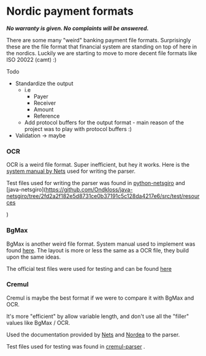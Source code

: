 # Nordic payment formats
***No warranty is given. No complaints will be answered.***

There are some many "weird" banking payment file formats. Surprisingly these are the file format that financial system are standing on top of here in the nordics. Luckily we are starting to move to more decent file formats like ISO 20022 (camt) :)

Todo 
- Standardize the output
  - i.e
    - Payer
    - Receiver
    - Amount
    - Reference
  - Add protocol buffers for the output format - main reason of the project was to play with protocol buffers :) 
- Validation -> maybe 

### OCR 
OCR is a weird file format. Super inefficient, but hey it works. Here is the [system manual by Nets](https://www.nets.eu/no-nb/PublishingImages/Lists/Accordion%20%20OCR%20giro/AllItems/OCR%20giro%20-%20System%20manual.pdf) used for writing the parser. 

Test files used for writing the parser was found in [python-netsgiro](https://github.com/otovo/python-netsgiro/tree/master/tests/data) and [java-netsgiro](https://github.com/Ondkloss/java-netsgiro/tree/2fd2a2f182e5d8731ce0b37191c5c128da4217e6/src/test/resources

)

### BgMax
BgMax is another weird file format. System manual used to implement was found [here](https://www.bankgirot.se/globalassets/dokument/tekniska-manualer/bankgiroinbetalningar_tekniskmanual_sv.pdf). The layout is more or less the same as a OCR file, they build upon the same ideas.

The official test files were used for testing and can be found [here](https://www.bankgirot.se/tjanster/inbetalningar/bankgiro-inbetalningar/teknisk-information/)

### Cremul
Cremul is maybe the best format if we were to compare it with BgMax and OCR.

It's more "efficient" by allow variable length, and don't use all the "filler" values like BgMax / OCR.

Used the documentation provided by [Nets](https://www.nets.eu/no-nb/SiteCollectionDocuments/Egiro/Implementation%20Guidelines%20CREMUL%20(ENG).pdf) and [Nordea](https://www.nordea.no/Images/152-69443/CREMUL-implementeringsguide.pdf) to the parser.

Test files used for testing was found in [cremul-parser](https://github.com/perspilling/cremul-parser/tree/0531ecb4a30e901e51e6f81d17a2cd764ced1f0c/test/unit/files) .
